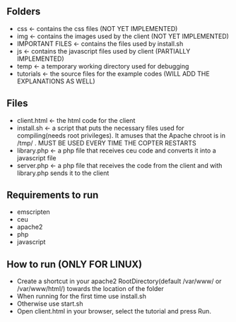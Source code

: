 ## Folders
* css <- contains the css files (NOT YET IMPLEMENTED)
* img <- contains the images used by the client (NOT YET IMPLEMENTED)
* IMPORTANT FILES <- contains the files used by install.sh
* js <- contains the javascript files used by client (PARTIALLY IMPLEMENTED)
* temp <- a temporary working directory used for debugging
* tutorials <- the source files for the example codes (WILL ADD THE EXPLANATIONS AS WELL)

## Files
* client.html <- the html code for the client
* install.sh <- a script that puts the necessary files used for compiling(needs root privileges). It amuses that the Apache chroot is in /tmp/ . MUST BE USED EVERY TIME THE COPTER RESTARTS
* library.php <- a php file that receives ceu code and converts it into a javascript file
* server.php <- a php file that receives the code from the client and with library.php sends it to the client

## Requirements to run
* emscripten
* ceu
* apache2
* php
* javascript

## How to run (ONLY FOR LINUX)
* Create a shortcut in your apache2 RootDirectory(default /var/www/ or /var/www/html/) towards the location of the folder
* When running for the first time use install.sh
* Otherwise use start.sh
* Open client.html in your browser, select the tutorial and press Run.
